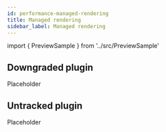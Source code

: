 ```yaml
---
id: performance-managed-rendering
title: Managed rendering
sidebar_label: Managed rendering
---
```


import { PreviewSample } from '../src/PreviewSample'

## Downgraded plugin

Placeholder

## Untracked plugin

Placeholder

